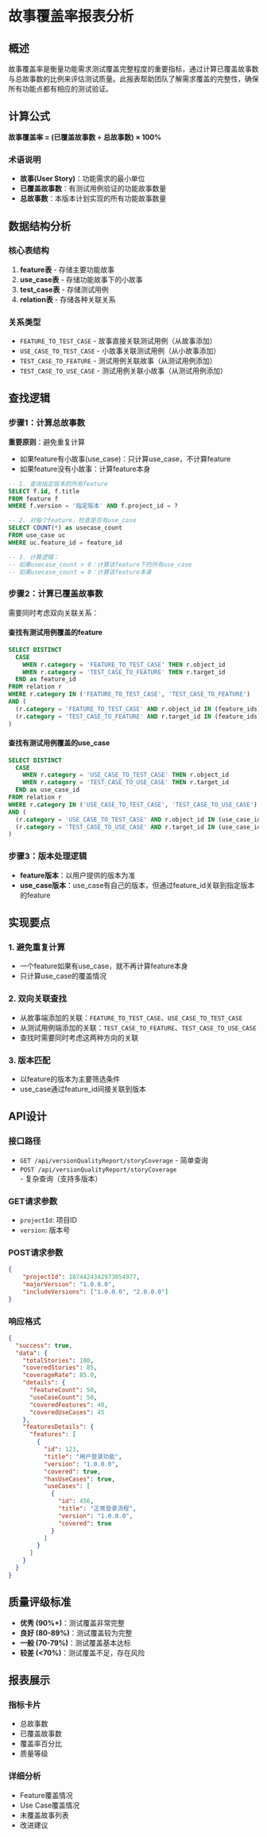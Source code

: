 
# 故事覆盖率报表分析

## 概述

故事覆盖率是衡量功能需求测试覆盖完整程度的重要指标，通过计算已覆盖故事数与总故事数的比例来评估测试质量。此报表帮助团队了解需求覆盖的完整性，确保所有功能点都有相应的测试验证。

## 计算公式

**故事覆盖率 = (已覆盖故事数 ÷ 总故事数) × 100%**

### 术语说明
- **故事(User Story)**：功能需求的最小单位
- **已覆盖故事数**：有测试用例验证的功能故事数量
- **总故事数**：本版本计划实现的所有功能故事数量

## 数据结构分析

### 核心表结构
1. **feature表** - 存储主要功能故事
2. **use_case表** - 存储功能故事下的小故事 
3. **test_case表** - 存储测试用例
4. **relation表** - 存储各种关联关系

### 关系类型
- `FEATURE_TO_TEST_CASE` - 故事直接关联测试用例（从故事添加）
- `USE_CASE_TO_TEST_CASE` - 小故事关联测试用例（从小故事添加）
- `TEST_CASE_TO_FEATURE` - 测试用例关联故事（从测试用例添加）
- `TEST_CASE_TO_USE_CASE` - 测试用例关联小故事（从测试用例添加）

## 查找逻辑

### 步骤1：计算总故事数

**重要原则**：避免重复计算
- 如果feature有小故事(use_case)：只计算use_case，不计算feature
- 如果feature没有小故事：计算feature本身

```sql
-- 1. 查询指定版本的所有feature
SELECT f.id, f.title 
FROM feature f 
WHERE f.version = '指定版本' AND f.project_id = ?

-- 2. 对每个feature，检查是否有use_case
SELECT COUNT(*) as usecase_count
FROM use_case uc 
WHERE uc.feature_id = feature_id

-- 3. 计算逻辑：
-- 如果usecase_count > 0：计算该feature下的所有use_case
-- 如果usecase_count = 0：计算该feature本身
```

### 步骤2：计算已覆盖故事数

需要同时考虑双向关联关系：

#### 查找有测试用例覆盖的feature
```sql
SELECT DISTINCT 
  CASE 
    WHEN r.category = 'FEATURE_TO_TEST_CASE' THEN r.object_id
    WHEN r.category = 'TEST_CASE_TO_FEATURE' THEN r.target_id
  END as feature_id
FROM relation r
WHERE r.category IN ('FEATURE_TO_TEST_CASE', 'TEST_CASE_TO_FEATURE')
AND (
  (r.category = 'FEATURE_TO_TEST_CASE' AND r.object_id IN (feature_ids)) OR
  (r.category = 'TEST_CASE_TO_FEATURE' AND r.target_id IN (feature_ids))
)
```

#### 查找有测试用例覆盖的use_case
```sql
SELECT DISTINCT 
  CASE 
    WHEN r.category = 'USE_CASE_TO_TEST_CASE' THEN r.object_id
    WHEN r.category = 'TEST_CASE_TO_USE_CASE' THEN r.target_id
  END as use_case_id
FROM relation r
WHERE r.category IN ('USE_CASE_TO_TEST_CASE', 'TEST_CASE_TO_USE_CASE')
AND (
  (r.category = 'USE_CASE_TO_TEST_CASE' AND r.object_id IN (use_case_ids)) OR
  (r.category = 'TEST_CASE_TO_USE_CASE' AND r.target_id IN (use_case_ids))
)
```

### 步骤3：版本处理逻辑

- **feature版本**：以用户提供的版本为准
- **use_case版本**：use_case有自己的版本，但通过feature_id关联到指定版本的feature

## 实现要点

### 1. 避免重复计算
- 一个feature如果有use_case，就不再计算feature本身
- 只计算use_case的覆盖情况

### 2. 双向关联查找
- 从故事端添加的关联：`FEATURE_TO_TEST_CASE`、`USE_CASE_TO_TEST_CASE`
- 从测试用例端添加的关联：`TEST_CASE_TO_FEATURE`、`TEST_CASE_TO_USE_CASE`
- 查找时需要同时考虑这两种方向的关联

### 3. 版本匹配
- 以feature的版本为主要筛选条件
- use_case通过feature_id间接关联到版本

## API设计

### 接口路径
- `GET /api/versionQualityReport/storyCoverage` - 简单查询
- `POST /api/versionQualityReport/storyCoverage` - 复杂查询（支持多版本）

### GET请求参数
- `projectId`: 项目ID
- `version`: 版本号

### POST请求参数
```json
{
    "projectId": 1874424342973054977,
    "majorVersion": "1.0.0.0",
    "includeVersions": ["1.0.0.0", "2.0.0.0"]
}
```

### 响应格式
```json
{
  "success": true,
  "data": {
    "totalStories": 100,
    "coveredStories": 85,
    "coverageRate": 85.0,
    "details": {
      "featureCount": 50,
      "useCaseCount": 50,
      "coveredFeatures": 40,
      "coveredUseCases": 45
    },
    "featuresDetails": {
      "features": [
        {
          "id": 123,
          "title": "用户登录功能",
          "version": "1.0.0.0",
          "covered": true,
          "hasUseCases": true,
          "useCases": [
            {
              "id": 456,
              "title": "正常登录流程",
              "version": "1.0.0.0",
              "covered": true
            }
          ]
        }
      ]
    }
  }
}
```

## 质量评级标准

- **优秀 (90%+)**：测试覆盖非常完整
- **良好 (80-89%)**：测试覆盖较为完整
- **一般 (70-79%)**：测试覆盖基本达标
- **较差 (<70%)**：测试覆盖不足，存在风险

## 报表展示

### 指标卡片
- 总故事数
- 已覆盖故事数  
- 覆盖率百分比
- 质量等级

### 详细分析
- Feature覆盖情况
- Use Case覆盖情况
- 未覆盖故事列表
- 改进建议
